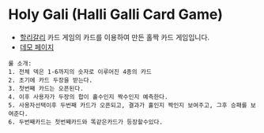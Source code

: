 # Holy Gali (Halli Galli Card Game)
- [할리갈리](https://ko.wikipedia.org/wiki/%ED%95%A0%EB%A6%AC%EA%B0%88%EB%A6%AC) 카드 게임의 카드를 이용하여 만든 홀짝 카드 게임입니다.
- [데모 페이지](https://asset.moss.land/HGOE/index.html)

```
룰 소개:
1. 전체 덱은 1-6까지의 숫자로 이루어진 4종의 카드
2. 초기에 카드 두장을 받는다.
3. 첫번째 카드는 오픈된다.
4. 이후 사용자가 두장의 합이 홀수인지 짝수인지 예측한다.
5. 사용자선택이후 두번째 카드가 오픈되고, 결과가 홀인지 짝인지 보여주고, 그후 승패를 보여준다. 
6. 두번째카드는 첫번째카드와 똑같은카드가 등장할수있다.
```



